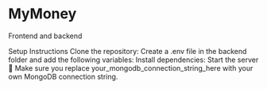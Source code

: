 # MyMoney
Frontend and backend

Setup Instructions
Clone the repository:
Create a .env file in the backend folder and add the following variables:
Install dependencies:
Start the server
📌 Make sure you replace your_mongodb_connection_string_here with your own MongoDB connection string.
